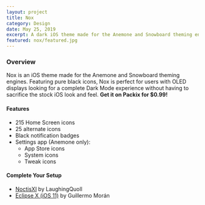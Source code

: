 ```yaml
---
layout: project
title: Nox
category: Design
date: May 25, 2019
excerpt: A dark iOS theme made for the Anemone and Snowboard theming engines, featuring over 300 icons.
featured: nox/featured.jpg
---
```


### Overview

Nox is an iOS theme made for the Anemone and Snowboard theming engines. Featuring pure black icons, Nox is perfect for users with OLED displays looking for a complete Dark Mode experience without having to sacrifice the stock iOS look and feel. **Get it on Packix for $0.99!**

#### Features
- 215 Home Screen icons
- 25 alternate icons
- Black notification badges
- Settings app (Anemone only):
	- App Store icons
	- System icons
	- Tweak icons

#### Complete Your Setup
- [NoctisXI](https://repo.packix.com/package/com.laughingquoll.noctisxi/) by LaughingQuoll
- [Eclipse X (iOS 11)](https://repo.packix.com/package/com.laughingquoll.noctisxi/) by Guillermo Morán